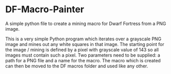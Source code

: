 # DF-Macro-Painter
A simple python file to create a mining macro for Dwarf Fortress from a PNG image.

This is a very simple Python program which iterates over a grayscale PNG image and mines out any white squares in that image.
The starting point for the image / mining is defined by a pixel with grayscale value of 143 so all images must contain such a pixel.
Two parameters need to be supplied: a path for a PNG file and a name for the macro. The macro which is created can then be moved to the DF macros folder and used like any other.
